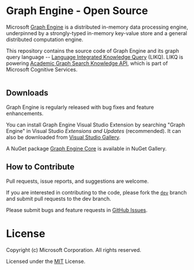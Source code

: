 # Graph Engine - Open Source

Microsoft [Graph Engine](http://www.graphengine.io/) is a distributed
in-memory data processing engine, underpinned by a strongly-typed
in-memory key-value store and a general distributed computation
engine.

This repository contains the source code of Graph Engine and its graph
query language -- [Language Integrated Knowledge
Query](https://github.com/Microsoft/GraphEngine/tree/master/src/LIKQ)
(LIKQ). LIKQ is powering [Academic Graph Search Knowledge
API](https://www.microsoft.com/cognitive-services/en-us/Academic-Knowledge-API/documentation/GraphSearchMethod),
which is part of Microsoft Cognitive Services.

<img alt="" src="https://www.graphengine.io/video/likq.video.pub.gif" data-canonical-src="https://www.graphengine.io/video/likq.video.pub.gif" style="max-width:100%;">


## Downloads

Graph Engine is regularly released with bug fixes and feature enhancements.

You can install Graph Engine Visual Studio Extension by searching
"Graph Engine" in Visual Studio _Extensions and Updates_
(recommended). It can also be downloaded from <a
href="https://visualstudiogallery.msdn.microsoft.com/12835dd2-2d0e-4b8e-9e7e-9f505bb909b8" target="_blank">Visual
Studio Gallery</a>.

A NuGet package <a
href="https://www.nuget.org/packages/GraphEngine.Core/"
target="_blank">Graph Engine Core</a> is available in NuGet Gallery.

## How to Contribute

Pull requests, issue reports, and suggestions are welcome.

If you are interested in contributing to the code, please fork the
[`dev`](https://github.com/microsoft/GraphEngine/tree/dev) branch and submit
pull requests to the dev branch.

Please submit bugs and feature requests in [GitHub Issues](https://github.com/Microsoft/GraphEngine/issues).

# License

Copyright (c) Microsoft Corporation. All rights reserved.

Licensed under the [MIT](LICENSE.md) License.